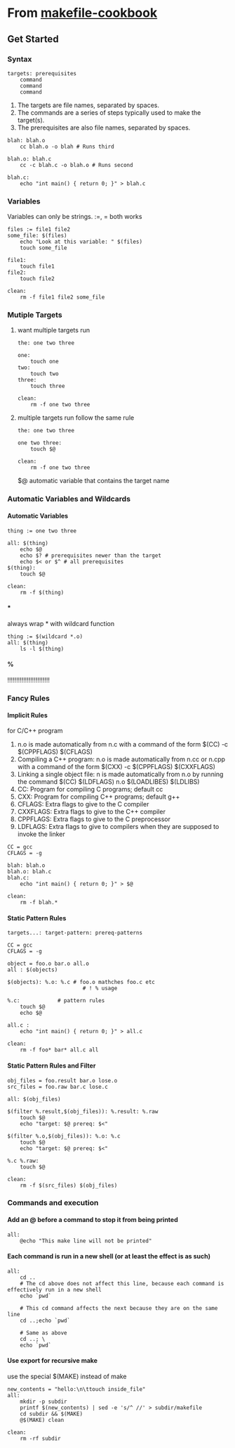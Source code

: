 # From [makefile-cookbook](https://makefiletutorial.com/#makefile-cookbook)

## Get Started

### Syntax

```make
targets: prerequisites
    command
    command
    command
```

1. The targets are file names, separated by spaces.
2. The commands are a series of steps typically used to make the target(s).
3. The prerequisites are also file names, separated by spaces.

```make
blah: blah.o
    cc blah.o -o blah # Runs third

blah.o: blah.c
    cc -c blah.c -o blah.o # Runs second

blah.c:
    echo "int main() { return 0; }" > blah.c
```

### Variables

Variables can only be strings.   :=, = both works

```make
files := file1 file2
some_file: $(files)
    echo "Look at this variable: " $(files)
    touch some_file

file1:
    touch file1
file2:
    touch file2

clean:
    rm -f file1 file2 some_file
```

### Mutiple Targets

1. want multiple targets run

    ```make
    the: one two three

    one:
        touch one
    two:
        touch two
    three:
        touch three

    clean:
        rm -f one two three
    ```

2. multiple targets run follow the same rule

    ```make
    the: one two three

    one two three:
        touch $@

    clean:
        rm -f one two three
    ```

    $@ automatic variable that contains the target name

### Automatic Variables and Wildcards

#### Automatic Variables

```make
thing := one two three 

all: $(thing)
    echo $@
    echo $? # prerequisites newer than the target
    echo $< or $^ # all prerequisites
$(thing):
    touch $@

clean: 
    rm -f $(thing)
```

#### *

always wrap * with wildcard function

```make
thing := $(wildcard *.o)
all: $(thing)
    ls -l $(thing)
```

#### %

!!!!!!!!!!!!!!!!!!!!!!!!

### Fancy Rules

#### Implicit Rules

for C/C++ program

1. n.o is made automatically from n.c with a command of the form $(CC) -c $(CPPFLAGS) $(CFLAGS)
2. Compiling a C++ program: n.o is made automatically from n.cc or n.cpp with a command of the form $(CXX) -c $(CPPFLAGS) $(CXXFLAGS)
3. Linking a single object file: n is made automatically from n.o by running the command $(CC) $(LDFLAGS) n.o $(LOADLIBES) $(LDLIBS)
4. CC: Program for compiling C programs; default cc
5. CXX: Program for compiling C++ programs; default g++
6. CFLAGS: Extra flags to give to the C compiler
7. CXXFLAGS: Extra flags to give to the C++ compiler
8. CPPFLAGS: Extra flags to give to the C preprocessor
9. LDFLAGS: Extra flags to give to compilers when they are supposed to invoke the linker

```make
CC = gcc
CFLAGS = -g

blah: blah.o
blah.o: blah.c
blah.c:
    echo "int main() { return 0; }" > $@

clean: 
    rm -f blah.*
```

#### Static Pattern Rules

```make
targets...: target-pattern: prereq-patterns
```

```make
CC = gcc
CFLAGS = -g

object = foo.o bar.o all.o
all : $(objects)

$(objects): %.o: %.c # foo.o mathches foo.c etc
                        # ! % usage

%.c:            # pattern rules
    touch $@
    echo $@

all.c :
    echo "int main() { return 0; }" > all.c

clean:
    rm -f foo* bar* all.c all
```

#### Static Pattern Rules and Filter

```make
obj_files = foo.result bar.o lose.o
src_files = foo.raw bar.c lose.c

all: $(obj_files)

$(filter %.result,$(obj_files)): %.result: %.raw
    touch $@
    echo "target: $@ prereq: $<" 

$(filter %.o,$(obj_files)): %.o: %.c
    touch $@
    echo "target: $@ prereq: $<"

%.c %.raw:
    touch $@

clean:
    rm -f $(src_files) $(obj_files)
```

### Commands and execution

#### Add an @ before a command to stop it from being printed

```make
all: 
    @echo "This make line will not be printed"
```

#### Each command is run in a new shell (or at least the effect is as such)

```make
all: 
    cd ..
    # The cd above does not affect this line, because each command is effectively run in a new shell
    echo `pwd`

    # This cd command affects the next because they are on the same line
    cd ..;echo `pwd`

    # Same as above
    cd ..; \
    echo `pwd`
```

#### Use export for recursive make

use the special $(MAKE) instead of make

```make
new_contents = "hello:\n\ttouch inside_file"
all:
    mkdir -p subdir
    printf $(new_contents) | sed -e 's/^ //' > subdir/makefile
    cd subdir && $(MAKE)
    @$(MAKE) clean

clean:
    rm -rf subdir
```

